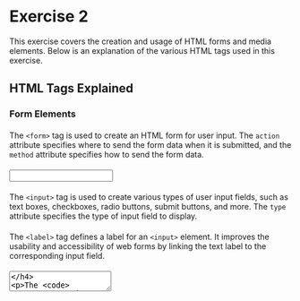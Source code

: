 # Exercise 2

This exercise covers the creation and usage of HTML forms and media elements. Below is an explanation of the various HTML tags used in this exercise.

## HTML Tags Explained

### Form Elements

#### <form>
The `<form>` tag is used to create an HTML form for user input. The `action` attribute specifies where to send the form data when it is submitted, and the `method` attribute specifies how to send the form data.

#### <input>
The `<input>` tag is used to create various types of user input fields, such as text boxes, checkboxes, radio buttons, submit buttons, and more. The `type` attribute specifies the type of input field to display.

#### <label>
The `<label>` tag defines a label for an `<input>` element. It improves the usability and accessibility of web forms by linking the text label to the corresponding input field.

#### <textarea>
The `<textarea>` tag is used to create a multi-line text input field. This is useful for collecting large amounts of text from the user.

#### <select> and <option>
The `<select>` tag is used to create a drop-down list. The `<option>` tag is used within the `<select>` tag to define the available options in the drop-down list.

#### <button>
The `<button>` tag defines a clickable button. It can contain text or images and can be used in forms or anywhere in a document where a button is needed.

### Media Elements

#### <img>
The `<img>` tag is used to embed an image in an HTML page. The `src` attribute specifies the path to the image, and the `alt` attribute provides alternative text for the image if it cannot be displayed.

#### <audio>
The `<audio>` tag is used to embed sound content in a document, such as music or other audio streams. The `controls` attribute adds audio controls, like play, pause, and volume.

#### <video>
The `<video>` tag is used to embed video content in a document. The `controls` attribute adds video controls, like play, pause, and volume.

### Instructions

1. Navigate to the `Exercise_2` directory.
2. Open `index.html` in a web browser.
3. Review the HTML code to understand the structure and usage of the various form and media elements.

### Conclusion

This exercise introduces you to the fundamental HTML form and media elements. Understanding these tags is crucial for creating interactive and multimedia-rich web pages.
